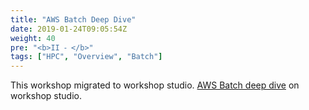 ```yaml
---
title: "AWS Batch Deep Dive"
date: 2019-01-24T09:05:54Z
weight: 40
pre: "<b>II ⁃ </b>"
tags: ["HPC", "Overview", "Batch"]
---
```


This workshop migrated to workshop studio.
[AWS Batch deep dive](https://catalog.workshops.aws/aws-batch-deep-dive) on workshop studio.